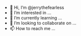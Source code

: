 - 👋 Hi, I’m @jerrythefearless
- 👀 I’m interested in ...
- 🌱 I’m currently learning ...
- 💞️ I’m looking to collaborate on ...
- 📫 How to reach me ...

<!---
jerrythefearless/jerrythefearless is a ✨ special ✨ repository because its `README.md` (this file) appears on your GitHub profile.
You can click the Preview link to take a look at your changes.
--->
